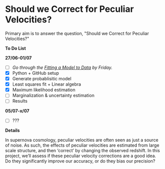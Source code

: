 # Should we Correct for Peculiar Velocities?
Primary aim is to answer the question, "Should we Correct for Peculiar Velocities?"


**To Do List**

**27/06-01/07**
- [ ] *Go through the [Fitting a Model to Data](http://dan.iel.fm/emcee/current/user/line/) by Friday.*
- [x] Python + GitHub setup
- [x] Generate probablisitic model
- [x] Least squares fit + Linear algebra
- [x] Maximum likelihood estimation
- [ ] Marginalization & uncertainty estimation
- [ ] Results

**05/07-x/07**
- [ ] ???


**Details**

In supernova cosmology, peculiar velocities are often seen as just a source of noise.  As such, the effects of peculiar velocities are estimated from large scale structure, and then ‘correct’ by changing the observed redshift.  In this project, we’ll assess if these peculiar velocity corrections are a good idea.  Do they significantly improve our accuracy, or do they bias our precision?